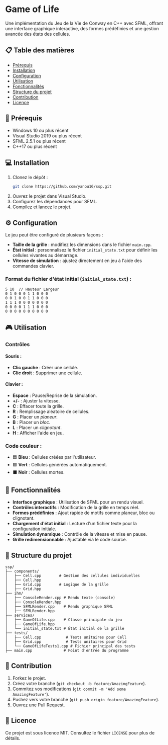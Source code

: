 # Game of Life

Une implémentation du Jeu de la Vie de Conway en C++ avec SFML, offrant une interface graphique interactive, des formes prédéfinies et une gestion avancée des états des cellules.

## 📋 Table des matières
- [Prérequis](#prérequis)
- [Installation](#installation)
- [Configuration](#configuration)
- [Utilisation](#utilisation)
- [Fonctionnalités](#fonctionnalités)
- [Structure du projet](#structure-du-projet)
- [Contribution](#contribution)
- [Licence](#licence)

## 🔧 Prérequis

- Windows 10 ou plus récent
- Visual Studio 2019 ou plus récent
- SFML 2.5.1 ou plus récent
- C++17 ou plus récent

## 💻 Installation

1. Clonez le dépôt :
   ```bash
   git clone https://github.com/yanou16/ssp.git
   ```
2. Ouvrez le projet dans Visual Studio.
3. Configurez les dépendances pour SFML.
4. Compilez et lancez le projet.

## ⚙️ Configuration

Le jeu peut être configuré de plusieurs façons :

- **Taille de la grille** : modifiez les dimensions dans le fichier `main.cpp`.
- **État initial** : personnalisez le fichier `initial_state.txt` pour définir les cellules vivantes au démarrage.
- **Vitesse de simulation** : ajustez directement en jeu à l'aide des commandes clavier.

### Format du fichier d'état initial (`initial_state.txt`) :
```
5 10  // Hauteur Largeur
0 1 0 0 0 1 1 0 0 0
0 0 1 0 0 1 1 0 0 0
1 1 1 0 0 0 0 0 0 0
0 0 0 0 1 1 1 0 0 0
0 0 0 0 0 0 0 0 0 0
```

## 🎮 Utilisation

### Contrôles

#### Souris :
- **Clic gauche** : Créer une cellule.
- **Clic droit** : Supprimer une cellule.

#### Clavier :
- **Espace** : Pause/Reprise de la simulation.
- **+/-** : Ajuster la vitesse.
- **C** : Effacer toute la grille.
- **R** : Remplissage aléatoire de cellules.
- **G** : Placer un *planeur*.
- **B** : Placer un *bloc*.
- **L** : Placer un *clignotant*.
- **H** : Afficher l'aide en jeu.

### Code couleur :
- 🟦 **Bleu** : Cellules créées par l'utilisateur.
- 🟩 **Vert** : Cellules générées automatiquement.
- ⬛ **Noir** : Cellules mortes.

## 🌟 Fonctionnalités

- **Interface graphique** : Utilisation de SFML pour un rendu visuel.
- **Contrôles interactifs** : Modification de la grille en temps réel.
- **Formes prédéfinies** : Ajout rapide de motifs comme planeur, bloc ou clignotant.
- **Chargement d'état initial** : Lecture d'un fichier texte pour la configuration initiale.
- **Simulation dynamique** : Contrôle de la vitesse et mise en pause.
- **Grille redimensionnable** : Ajustable via le code source.

## 📁 Structure du projet

```
ssp/
├── components/
│   ├── Cell.cpp        # Gestion des cellules individuelles
│   ├── Cell.hpp
│   ├── Grid.cpp        # Logique de la grille
│   ├── Grid.hpp
├── ihm/
│   ├── ConsoleRender.cpp # Rendu texte (console)
│   ├── ConsoleRender.hpp
│   ├── SFMLRender.cpp    # Rendu graphique SFML
│   ├── SFMLRender.hpp
├── services/
│   ├── GameOfLife.cpp    # Classe principale du jeu
│   ├── GameOfLife.hpp
│   └── initial_state.txt # État initial de la grille
├── tests/
│   ├── Cell.cpp           # Tests unitaires pour Cell
│   ├── Grid.cpp           # Tests unitaires pour Grid
│   └── GameOfLifeTests1.cpp # Fichier principal des tests
├── main.cpp              # Point d'entrée du programme
```

## 🤝 Contribution

1. Forkez le projet.
2. Créez votre branche (`git checkout -b feature/AmazingFeature`).
3. Commitez vos modifications (`git commit -m 'Add some AmazingFeature'`).
4. Pushez vers votre branche (`git push origin feature/AmazingFeature`).
5. Ouvrez une Pull Request.

## 📝 Licence

Ce projet est sous licence MIT. Consultez le fichier `LICENSE` pour plus de détails.
